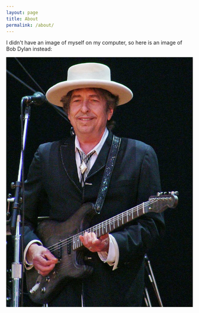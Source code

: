 ```yaml
---
layout: page
title: About
permalink: /about/
---
```

I didn't have an image of myself on my computer, so here is an image of Bob Dylan instead:

![Bob Dylan](Bob.jpg)
